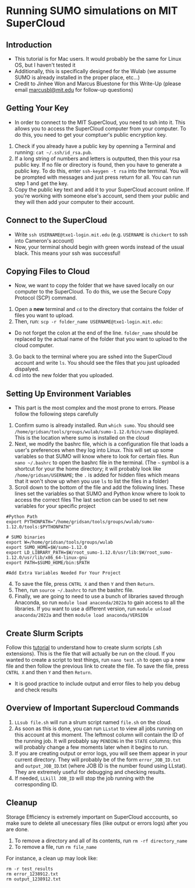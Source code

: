 # Running SUMO simulations on MIT SuperCloud

## Introduction
- This tutorial is for Mac users. It would probably be the same for Linux OS, but I haven't tested it 
- Additionally, this is specifically designed for the Wulab (we assume SUMO is already installed in the proper place, etc...)
- Credit to Jinhee Won and Marcus Bluestone for this Write-Up (please email marcusbl@mit.edu for follow-up questions) 

## Getting Your Key
- In order to connect to the MIT SuperCloud, you need to ssh into it. This allows you to access the SuperCloud computer from your computer. To do this, you need to get your comptuer's public encryption key. 
1. Check if you already have a public key by openning a Terminal and running: `cat ~/.ssh/id_rsa.pub`. 
2. If a long string of numbers and letters is outputted, then this your rsa public key. If no file or directory is found, then you have to generate a public key. To do this, enter `ssh-keygen -t rsa` into the terminal. You will be prompted with messages and just press return for all. You can run step 1 and get the key. 
3. Copy the public key text and add it to your SuperCloud account online. If you're working with someone else's account, send them your public and they will then add your computer to their account. 

## Connect to the SuperCloud
- Write `ssh USERNAME@txe1-login.mit.edu` (e.g. `USERNAME` is `chickert` to ssh into Cameron's account)
- Now, your terminal should begin with green words instead of the usual black. This means your ssh was successful! 

## Copying Files to Cloud
- Now, we want to copy the folder that we have saved locally on our computer to the SuperCloud. To do this, we use the Secure Copy Protocol (SCP) command. 
1. Open a **new** terminal and `cd` to the directory that contains the folder of files you want to upload.
2. Then, run: 
```scp -r folder_name USERNAME@txe1-login.mit.edu:```
- Do not forget the colon at the end of the line. `folder_name` should be replaced by the actual name of the folder that you want to upload to the cloud computer.
3. Go back to the terminal where you are sshed into the SuperCloud account and write `ls`. You should see the files that you just uploaded dispalyed. 
4. cd into the new folder that you uploaded. 

## Setting Up Environment Variables
- This part is the most complex and the most prone to errors. Please follow the following steps carefully
1. Confirm sumo is already installed. Run `which sumo`. You should see `/home/gridsan/tools/groups/wulab/sumo-1.12.0/bin/sumo` displayed. This is the location where sumo is installed on the cloud
2. Next, we modify the bashrc file, which is a configuration file that loads a user's preferences when they log into Linux. This will set up some variables so that SUMO will know where to look for certain files. Run `nano ~/.bashrc` to open the bashrc file in the terminal. (The `~` symbol is a shortcut for your the home directory; it will probably look like `/home/gridsan/USERNAME`; the `.` is added for hidden files which means that it won't show up when you use `ls` to list the files in a folder)
3. Scroll down to the bottom of the file and add the following lines. These lines set the variables so that SUMO and Python know where to look to access the correct files The last section can be used to set new variables for your specific project
```
#Python Path
export PYTHONPATH="/home/gridsan/tools/groups/wulab/sumo-1.12.0/tools:$PYTHONPATH"

# SUMO binaries
export W=/home/gridsan/tools/groups/wulab
export SUMO_HOME=$W/sumo-1.12.0
export LD_LIBRARY_PATH=$W/root_sumo-1.12.0/usr/lib:$W/root_sumo-1.12.0/usr/lib/x86_64-linux-gnu
export PATH=$SUMO_HOME/bin:$PATH

#Add Extra Variables Needed For Your Project
```
4. To save the file, press `CNTRL X` and then `Y` and then `Return`. 
5. Then, run `source ~/.bashrc` to run the bashrc file. 
6. Finally, we are going to need to use a bunch of libraries saved through Anaconda, so run `module load anaconda/2022a` to gain access to all the libraries. If you want to use a different version, run `module unload anaconda/2022a` and then `module load anaconda/VERSION`

## Create Slurm Scripts
Follow this [tutorial](https://www.arch.jhu.edu/short-tutorial-how-to-create-a-slurm-script/) to understand how to create slurm scripts (.sh extensions). This is the file that will actually be run on the cloud. If you wanted to create a script to test things, run `nano test.sh` to open up a new file and then follow the previous link to create the file. To save the file, press `CNTRL X` and then `Y` and then `Return`.
- It is good practice to include output and error files to help you debug and check results


## Overview of Important Supercloud Commands
1. `LLsub file.sh` will run a slrum script named `file.sh` on the cloud. 
2. As soon as this is done, you can run `LLstat` to view all jobs running on this account at this moment. The leftmost column will contain the ID of the running job. It will probably say `PENDING` in the `STATE` columns; this will probably change a few moments later when it begins to run. 
3. If you are creating output or error logs, you will see them appear in your current directory. They will probably be of the form `error_JOB_ID.txt` and `output_JOB_ID`.txt (where JOB ID is the number found using LLstat). They are extremely useful for debugging and checking results. 
4. If needed, `LLkill JOB_ID` will stop the job running with the corresponding ID.  

## Cleanup
Storage Efficiency is extremely important on SuperCloud acccounts, so make sure to delete all unecessary files (like output or errors logs) after you are done. 
1. To remove a directory and all of its contents, run `rm -rf directory_name`
2. To remove a file, run `rm file_name`

For instance, a clean up may look like:
```
rm -r test_results
rm error_1238912.txt
rm output_1238912.txt
```


